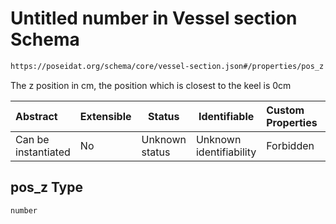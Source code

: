 # Untitled number in Vessel section Schema

```txt
https://poseidat.org/schema/core/vessel-section.json#/properties/pos_z
```

The z position in cm, the position which is closest to the keel is 0cm


| Abstract            | Extensible | Status         | Identifiable            | Custom Properties | Additional Properties | Access Restrictions | Defined In                                                                       |
| :------------------ | ---------- | -------------- | ----------------------- | :---------------- | --------------------- | ------------------- | -------------------------------------------------------------------------------- |
| Can be instantiated | No         | Unknown status | Unknown identifiability | Forbidden         | Allowed               | none                | [vessel-section.json\*](schemas/core/vessel-section.json "open original schema") |

## pos_z Type

`number`
